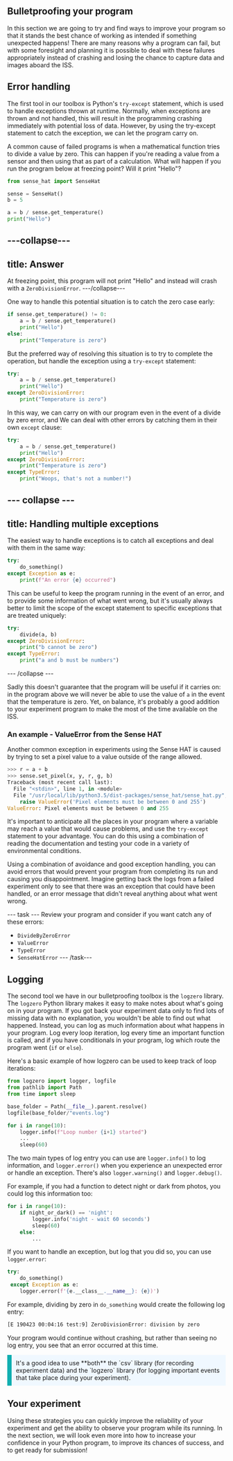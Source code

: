## Bulletproofing your program

In this section we are going to try and find ways to improve your program so that it stands the best chance of working as intended if something unexpected happens! There are many reasons why a program can fail, but with some foresight and planning it is possible to deal with these failures appropriately instead of crashing and losing the chance to capture data and images aboard the ISS.

## Error handling 

The first tool in our toolbox is Python's `try-except` statement, which is used to handle exceptions thrown at runtime. Normally, when exceptions are thrown and not handled, this will result in the programming crashing immediately with potential loss of data. However, by using the try-except statement to catch the exception, we can let the program carry on.

A common cause of failed programs is when a mathematical function tries to divide a value by zero. This can happen if you're reading a value from a sensor and then using that as part of a calculation. What will happen if you run the program below at freezing point? Will it print "Hello"?

```python
from sense_hat import SenseHat

sense = SenseHat()
b = 5

a = b / sense.get_temperature()
print("Hello")
```

---collapse---
---
title: Answer
---
At freezing point, this program will not print "Hello" and instead will crash with a `ZeroDivisionError`.
---/collapse---

One way to handle this potential situation is to catch the zero case early:

```python
if sense.get_temperature() != 0:
    a = b / sense.get_temperature()
    print("Hello")
else:
    print("Temperature is zero")
```

But the preferred way of resolving this situation is to try to complete the operation, but handle the exception using a `try-except` statement:

```python
try:
    a = b / sense.get_temperature()
    print("Hello")
except ZeroDivisionError:
    print("Temperature is zero")
```

In this way, we can carry on with our program even in the event of a divide by zero error, and We can deal with other errors by catching them in their own `except` clause:

```python
try:
    a = b / sense.get_temperature()
    print("Hello")
except ZeroDivisionError:
    print("Temperature is zero")
except TypeError:
    print("Woops, that's not a number!")
```

--- collapse ---
---
title: Handling multiple exceptions
---
The easiest way to handle exceptions is to catch all exceptions and deal with them in the same way:

```python
try:
    do_something()
except Exception as e:
    print(f"An error {e} occurred")
```

This can be useful to keep the program running in the event of an error, and to provide some information of what went wrong, but it's usually always better to limit the scope of the except statement to specific exceptions that are treated uniquely:

```python
try:
    divide(a, b)
except ZeroDivisionError:
    print("b cannot be zero")
except TypeError:
    print("a and b must be numbers")
```
--- /collapse ---


Sadly this doesn't guarantee that the program will be useful if it carries on: in the program above we will never be able to use the value of `a` in the event that the temperature is zero. Yet, on balance, it's probably a good addition to your experiment program to make the most of the time available on the ISS.

### An example - ValueError from the Sense HAT

Another common exception in experiments using the Sense HAT is caused by trying to set a pixel value to a value outside of the range allowed.

```python
>>> r = a + b
>>> sense.set_pixel(x, y, r, g, b)
Traceback (most recent call last):
  File "<stdin>", line 1, in <module>
  File "/usr/local/lib/python3.5/dist-packages/sense_hat/sense_hat.py", line 399, in set_pixel
    raise ValueError('Pixel elements must be between 0 and 255')
ValueError: Pixel elements must be between 0 and 255
```

It's important to anticipate all the places in your program where a variable may reach a value that would cause problems, and use the `try-except` statement to your advantage. You can do this using a combination of reading the documentation and testing your code in a variety of environmental conditions.


Using a combination of avoidance and good exception handling, you can avoid errors that would prevent your program from completing its run and causing you disappointment. Imagine getting back the logs from a failed experiment only to see that there was an exception that could have been handled, or an error message that didn't reveal anything about what went wrong.

--- task ---
Review your program and consider if you want catch any of these errors:

- `DivideByZeroError`
- `ValueError`
- `TypeError`
- `SenseHatError`
--- /task---

## Logging

The second tool we have in our bulletproofing toolbox is the `logzero` library. The `logzero` Python library makes it easy to make notes about what's going on in your program. If you got back your experiment data only to find lots of missing data with no explanation, you wouldn't be able to find out what happened. Instead, you can log as much information about what happens in your program. Log every loop iteration, log every time an important function is called, and if you have conditionals in your program, log which route the program went (`if` or `else`).

Here's a basic example of how logzero can be used to keep track of loop iterations:

```python
from logzero import logger, logfile
from pathlib import Path
from time import sleep

base_folder = Path(__file__).parent.resolve()
logfile(base_folder/"events.log")

for i in range(10):
    logger.info(f"Loop number {i+1} started")
    ...
    sleep(60)
```

The two main types of log entry you can use are `logger.info()` to log information, and `logger.error()` when you experience an unexpected error or handle an exception. There's also `logger.warning()` and `logger.debug()`.

For example, if you had a function to detect night or dark from photos, you could log this information too:

```python
for i in range(10):
    if night_or_dark() == 'night':
        logger.info('night - wait 60 seconds')
        sleep(60)
    else:
        ...
```

If you want to handle an exception, but log that you did so, you can use `logger.error`:

```python
try:
    do_something()
 except Exception as e:
    logger.error(f'{e.__class__.__name__}: {e})')
```

For example, dividing by zero in `do_something` would create the following log entry:

```txt
[E 190423 00:04:16 test:9] ZeroDivisionError: division by zero
```

Your program would continue without crashing, but rather than seeing no log entry, you see that an error occurred at this time.


<p style="border-left: solid; border-width:10px; border-color: #0faeb0; background-color: aliceblue; padding: 10px;">
It's a good idea to use **both** the `csv` library (for recording experiment data) and the `logzero` library (for logging important events that take place during your experiment).
</p>

## Your experiment

Using these strategies you can quickly improve the reliability of your experiment and get the ability to observe your program while its running. In the next section, we will look even more into how to increase your confidence in your Python program, to improve its chances of success, and to get ready for submission!

